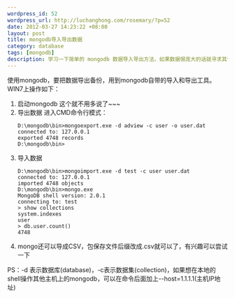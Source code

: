 ```yaml
--- 
wordpress_id: 52
wordpress_url: http://luchanghong.com/rosemary/?p=52
date: 2012-03-27 14:23:22 +08:00
layout: post
title: mongodb导入导出数据
category: database
tags: [mongodb]
description: 学习一下简单的 mongodb 数据导入导出方法，如果数据很庞大的话就寻求其他办法了。
---
```

使用mongodb，要把数据导出备份，用到mongodb自带的导入和导出工具。WIN7上操作如下：
<ol>
	<li>启动mongodb 这个就不用多说了~~~</li>
	<li>导出数据 进入CMD命令行模式：

```
D:\mongodb\bin>mongoexport.exe -d adview -c user -o user.dat
connected to: 127.0.0.1
exported 4748 records
D:\mongodb\bin>
```
</li>
	<li>导入数据

```
D:\mongodb\bin>mongoimport.exe -d test -c user user.dat
connected to: 127.0.0.1
imported 4748 objects
D:\mongodb\bin>mongo.exe
MongoDB shell version: 2.0.1
connecting to: test
> show collections
system.indexes
user
> db.user.count()
4748
```
</li>
	<li>mongo还可以导成CSV，包保存文件后缀改成.csv就可以了，有兴趣可以尝试一下</li>
</ol>
PS：-d 表示数据库(database)，-c表示数据集(collection)，如果想在本地的shell操作其他主机上的mongodb，可以在命令后面加上--host=1.1.1.1(主机IP地址)
